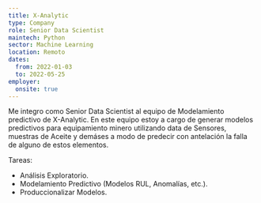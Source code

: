 ```yaml
---
title: X-Analytic
type: Company
role: Senior Data Scientist
maintech: Python
sector: Machine Learning
location: Remoto
dates:
  from: 2022-01-03
  to: 2022-05-25
employer:
  onsite: true
---
```


Me integro como Senior Data Scientist al equipo de Modelamiento predictivo de X-Analytic. En este equipo estoy a cargo de generar modelos predictivos para equipamiento minero utilizando data de Sensores, muestras de Aceite y demáses a modo de predecir con antelación la falla de alguno de estos elementos.

Tareas:
* Análisis Exploratorio.
* Modelamiento Predictivo (Modelos RUL, Anomalías, etc.).
* Produccionalizar Modelos.
